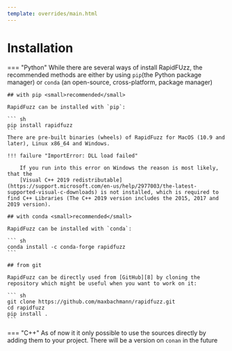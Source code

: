 ```yaml
---
template: overrides/main.html
---
```


# Installation

=== "Python"
    While there are several ways of install RapidFUzz, the recommended methods
    are either by using `pip`(the Python package manager) or
    `conda` (an open-source, cross-platform, package manager)

    ## with pip <small>recommended</small>

    RapidFuzz can be installed with `pip`:

    ``` sh
    pip install rapidfuzz
    ```
    There are pre-built binaries (wheels) of RapidFuzz for MacOS (10.9 and later), Linux x86_64 and Windows.

    !!! failure "ImportError: DLL load failed"

        If you run into this error on Windows the reason is most likely, that the
        [Visual C++ 2019 redistributable](https://support.microsoft.com/en-us/help/2977003/the-latest-supported-visual-c-downloads) is not installed, which is required to find C++ Libraries (The C++ 2019 version includes the 2015, 2017 and 2019 version).

    ## with conda <small>recommended</small>

    RapidFuzz can be installed with `conda`:

    ``` sh
    conda install -c conda-forge rapidfuzz
    ```

    ## from git

    RapidFuzz can be directly used from [GitHub][8] by cloning the
    repository which might be useful when you want to work on it:

    ``` sh
    git clone https://github.com/maxbachmann/rapidfuzz.git
    cd rapidfuzz
    pip install .
    ```

=== "C++"
    As of now it it only possible to use the sources directly by adding them to your
    project. There will be a version on `conan` in the future
